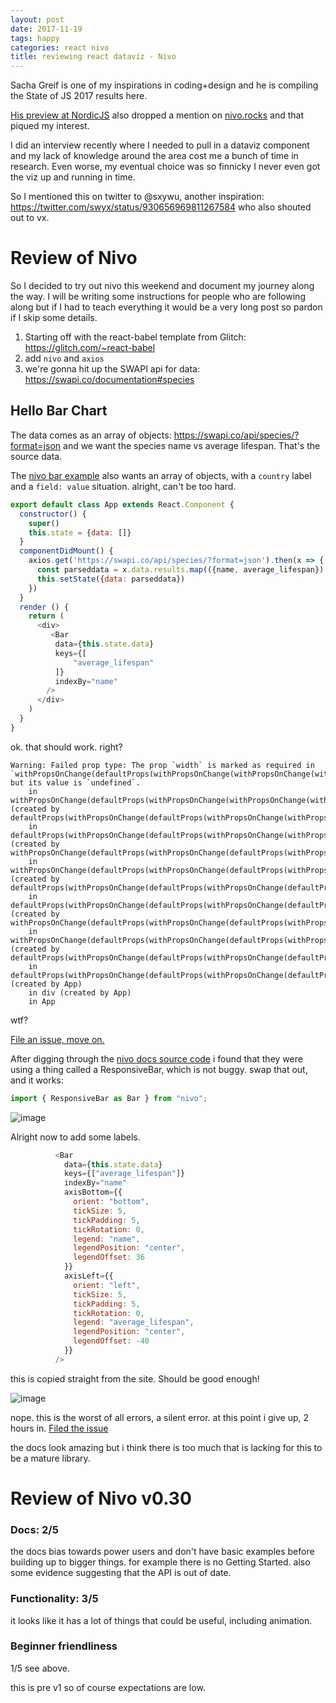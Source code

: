 ```yaml
---
layout: post
date: 2017-11-19
tags: happy
categories: react nivo
title: reviewing react dataviz - Nivo
---
```


Sacha Greif is one of my inspirations in coding+design and he is compiling the State of JS 2017 results here. 

[His preview at NordicJS](https://www.youtube.com/watch?v=FZw1j_tTSag) also dropped a mention on [nivo.rocks](http://nivo.rocks) and that piqued my interest.

I did an interview recently where I needed to pull in a dataviz component and my lack of knowledge around the area cost me a bunch of time in research. Even worse, my eventual choice was so finnicky I never even got the viz up and running in time.

So I mentioned this on twitter to @sxywu, another inspiration: <https://twitter.com/swyx/status/930656969811267584> who also shouted out to vx.

# Review of Nivo

So I decided to try out nivo this weekend and document my journey along the way. I will be writing some instructions for people who are following along but if I had to teach everything it would be a very long post so pardon if I skip some details.

1. Starting off with the react-babel template from Glitch: <https://glitch.com/~react-babel>
2. add `nivo` and `axios`
3. we're gonna hit up the SWAPI api for data: <https://swapi.co/documentation#species>

## Hello Bar Chart

The data comes as an array of objects: <https://swapi.co/api/species/?format=json> and we want the species name vs average lifespan. That's the source data.

The [nivo bar example](http://nivo.rocks/#/bar) also wants an array of objects, with a `country` label and a `field: value` situation. alright, can't be too hard.

```javascript
export default class App extends React.Component {
  constructor() {
    super()
    this.state = {data: []}
  }
  componentDidMount() {
    axios.get('https://swapi.co/api/species/?format=json').then(x => {
      const parseddata = x.data.results.map(({name, average_lifespan}) => ({name, average_lifespan}))
      this.setState({data: parseddata})
    })
  }
  render () {
    return (
      <div>
         <Bar
          data={this.state.data}
          keys={[
              "average_lifespan"
          ]}
          indexBy="name"
        />
      </div>
    )
  }
}
```

ok. that should work. right?

```
Warning: Failed prop type: The prop `width` is marked as required in `withPropsOnChange(defaultProps(withPropsOnChange(withPropsOnChange(withPropsOnChange(withPropsOnChange(withPropsOnChange(withPropsOnChange(pure(Bar)))))))))`, but its value is `undefined`.
    in withPropsOnChange(defaultProps(withPropsOnChange(withPropsOnChange(withPropsOnChange(withPropsOnChange(withPropsOnChange(withPropsOnChange(pure(Bar))))))))) (created by defaultProps(withPropsOnChange(defaultProps(withPropsOnChange(withPropsOnChange(withPropsOnChange(withPropsOnChange(withPropsOnChange(withPropsOnChange(pure(Bar)))))))))))
    in defaultProps(withPropsOnChange(defaultProps(withPropsOnChange(withPropsOnChange(withPropsOnChange(withPropsOnChange(withPropsOnChange(withPropsOnChange(pure(Bar)))))))))) (created by withPropsOnChange(defaultProps(withPropsOnChange(defaultProps(withPropsOnChange(withPropsOnChange(withPropsOnChange(withPropsOnChange(withPropsOnChange(withPropsOnChange(pure(Bar))))))))))))
    in withPropsOnChange(defaultProps(withPropsOnChange(defaultProps(withPropsOnChange(withPropsOnChange(withPropsOnChange(withPropsOnChange(withPropsOnChange(withPropsOnChange(pure(Bar))))))))))) (created by defaultProps(withPropsOnChange(defaultProps(withPropsOnChange(defaultProps(withPropsOnChange(withPropsOnChange(withPropsOnChange(withPropsOnChange(withPropsOnChange(withPropsOnChange(pure(Bar)))))))))))))
    in defaultProps(withPropsOnChange(defaultProps(withPropsOnChange(defaultProps(withPropsOnChange(withPropsOnChange(withPropsOnChange(withPropsOnChange(withPropsOnChange(withPropsOnChange(pure(Bar)))))))))))) (created by withPropsOnChange(defaultProps(withPropsOnChange(defaultProps(withPropsOnChange(defaultProps(withPropsOnChange(withPropsOnChange(withPropsOnChange(withPropsOnChange(withPropsOnChange(withPropsOnChange(pure(Bar))))))))))))))
    in withPropsOnChange(defaultProps(withPropsOnChange(defaultProps(withPropsOnChange(defaultProps(withPropsOnChange(withPropsOnChange(withPropsOnChange(withPropsOnChange(withPropsOnChange(withPropsOnChange(pure(Bar))))))))))))) (created by defaultProps(withPropsOnChange(defaultProps(withPropsOnChange(defaultProps(withPropsOnChange(defaultProps(withPropsOnChange(withPropsOnChange(withPropsOnChange(withPropsOnChange(withPropsOnChange(withPropsOnChange(pure(Bar)))))))))))))))
    in defaultProps(withPropsOnChange(defaultProps(withPropsOnChange(defaultProps(withPropsOnChange(defaultProps(withPropsOnChange(withPropsOnChange(withPropsOnChange(withPropsOnChange(withPropsOnChange(withPropsOnChange(pure(Bar)))))))))))))) (created by App)
    in div (created by App)
    in App
```

wtf?

[File an issue, move on.](https://github.com/plouc/nivo/issues/89)

After digging through the [nivo docs source code](https://github.com/plouc/nivo-website) i found that they were using a thing called a ResponsiveBar, which is not buggy. swap that out, and it works:

```javascript
import { ResponsiveBar as Bar } from "nivo";
```

![image](https://user-images.githubusercontent.com/6764957/32996695-00847258-cd54-11e7-8f32-3ea1b3e71ba8.png)

Alright now to add some labels.

```javascript
          <Bar
            data={this.state.data}
            keys={["average_lifespan"]}
            indexBy="name"
            axisBottom={{
              orient: "bottom",
              tickSize: 5,
              tickPadding: 5,
              tickRotation: 0,
              legend: "name",
              legendPosition: "center",
              legendOffset: 36
            }}
            axisLeft={{
              orient: "left",
              tickSize: 5,
              tickPadding: 5,
              tickRotation: 0,
              legend: "average_lifespan",
              legendPosition: "center",
              legendOffset: -40
            }}
          />
```

this is copied straight from the site. Should be good enough!

![image](https://user-images.githubusercontent.com/6764957/32996695-00847258-cd54-11e7-8f32-3ea1b3e71ba8.png)

nope. this is the worst of all errors, a silent error. at this point i give up, 2 hours in. [Filed the issue](https://github.com/plouc/nivo/issues/90)

the docs look amazing but i think there is too much that is lacking for this to be a mature library. 

# Review of Nivo v0.30

### Docs: 2/5

the docs bias towards power users and don't have basic examples before building up to bigger things. for example there is no Getting Started. also some evidence suggesting that the API is out of date.

### Functionality: 3/5

it looks like it has a lot of things that could be useful, including animation.

### Beginner friendliness

1/5 see above.

this is pre v1 so of course expectations are low.
